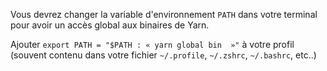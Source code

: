 Vous devrez changer la variable d'environnement `PATH` dans votre terminal pour avoir un accès global aux binaires de Yarn.

Ajouter `export PATH = "$PATH : « yarn global bin  »"` à votre profil (souvent contenu dans votre fichier `~/.profile`, `~/.zshrc`, `~/.bashrc`, etc..)